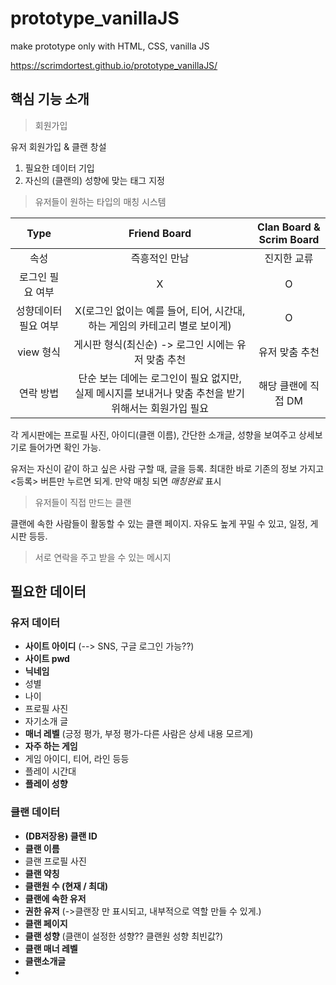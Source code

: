# prototype_vanillaJS
make prototype only with HTML, CSS, vanilla JS

https://scrimdortest.github.io/prototype_vanillaJS/

## 핵심 기능 소개

> 회원가입

유저 회원가입 & 클랜 창설

1. 필요한 데이터 기입
2. 자신의 (클랜의) 성향에 맞는 태그 지정

> 유저들이 원하는 타입의 매칭 시스템

|Type|Friend Board| Clan Board & Scrim Board|
|:---:|:---:|:---:|
|속성|즉흥적인 만남|진지한 교류|
|로그인 필요 여부|X|O|
|성향데이터 필요 여부|X(로그인 없이는 예를 들어, 티어, 시간대, 하는 게임의 카테고리 별로 보이게)|O|
|view 형식|게시판 형식(최신순) -> 로그인 시에는 유저 맞춤 추천|유저 맞춤 추천|
|연락 방법|단순 보는 데에는 로그인이 필요 없지만, 실제 메시지를 보내거나 맞춤 추천을 받기 위해서는 회원가입 필요 | 해당 클랜에 직접 DM|

각 게시판에는 프로필 사진, 아이디(클랜 이름), 간단한 소개글, 성향을 보여주고 
상세보기로 들어가면 확인 가능.

유저는 자신이 같이 하고 싶은 사람 구할 때, 글을 등록. 최대한 바로 기존의 정보 가지고 <등록> 버튼만 누르면 되게.
만약 매칭 되면 *매칭완료* 표시

> 유저들이 직접 만드는 클랜

클랜에 속한 사람들이 활동할 수 있는 클랜 페이지.
자유도 높게 꾸밀 수 있고, 일정, 게시판 등등.

> 서로 연락을 주고 받을 수 있는 메시지

## 필요한 데이터

### 유저 데이터 
- **사이트 아이디** (--> SNS, 구글 로그인 가능??)
- **사이트 pwd**
- **닉네임**
- 성별 
- 나이
- 프로필 사진
- 자기소개 글
- **매너 레벨** (긍정 평가, 부정 평가-다른 사람은 상세 내용 모르게)
- **자주 하는 게임**
- 게임 아이디, 티어, 라인 등등
- 플레이 시간대
- **플레이 성향**

### 클랜 데이터
- **(DB저장용) 클랜 ID**
- **클랜 이름**
- 클랜 프로필 사진
- **클랜 약칭**
- **클랜원 수 (현재 / 최대)**
- **클랜에 속한 유저**
- **권한 유저** (->클랜장 만 표시되고, 내부적으로 역할 만들 수 있게.)
- **클랜 페이지**
- **클랜 성향** (클랜이 설정한 성향?? 클랜원 성향 최빈값?)
- **클랜 매너 레벨**
- **클랜소개글**
- 

